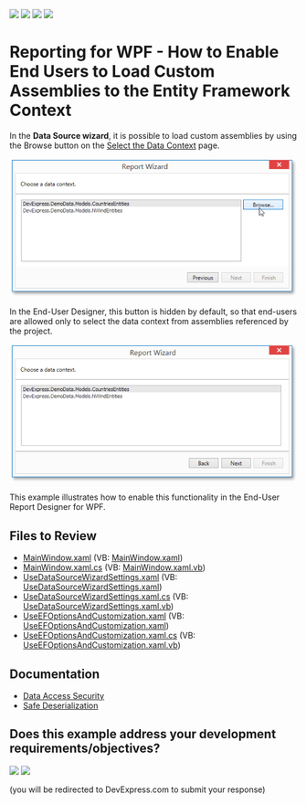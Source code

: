 <!-- default badges list -->
![](https://img.shields.io/endpoint?url=https://codecentral.devexpress.com/api/v1/VersionRange/128604500/24.2.1%2B)
[![](https://img.shields.io/badge/Open_in_DevExpress_Support_Center-FF7200?style=flat-square&logo=DevExpress&logoColor=white)](https://supportcenter.devexpress.com/ticket/details/T503673)
[![](https://img.shields.io/badge/📖_How_to_use_DevExpress_Examples-e9f6fc?style=flat-square)](https://docs.devexpress.com/GeneralInformation/403183)
[![](https://img.shields.io/badge/💬_Leave_Feedback-feecdd?style=flat-square)](#does-this-example-address-your-development-requirementsobjectives)
<!-- default badges end -->

# Reporting for WPF - How to Enable End Users to Load Custom Assemblies to the Entity Framework Context

In the **Data Source wizard**, it is possible to load custom assemblies by using the Browse button on the [Select the Data Context](https://docs.devexpress.com/XtraReports/114856/desktop-reporting/wpf-reporting/end-user-report-designer-for-wpf/gui/data-source-wizard/connect-to-an-entity-framework-data-source/select-the-data-context) page.

![Choose the Data Context Page](images/report-wizard.png)

In the End-User Designer, this button is hidden by default, so that end-users are allowed only to select the data context from assemblies referenced by the project.

![Choose the Data Context Page with the Browse Button](images/choose-data-context.png)

This example illustrates how to enable this functionality in the End-User Report Designer for WPF.

## Files to Review

* [MainWindow.xaml](./CS/MainWindow.xaml) (VB: [MainWindow.xaml](./VB/MainWindow.xaml))
* [MainWindow.xaml.cs](./CS/MainWindow.xaml.cs) (VB: [MainWindow.xaml.vb](./VB/MainWindow.xaml.vb))
* [UseDataSourceWizardSettings.xaml](./CS/UseDataSourceWizardSettings.xaml) (VB: [UseDataSourceWizardSettings.xaml](./VB/UseDataSourceWizardSettings.xaml))
* [UseDataSourceWizardSettings.xaml.cs](./CS/UseDataSourceWizardSettings.xaml.cs) (VB: [UseDataSourceWizardSettings.xaml.vb](./VB/UseDataSourceWizardSettings.xaml.vb))
* [UseEFOptionsAndCustomization.xaml](./CS/UseEFOptionsAndCustomization.xaml) (VB: [UseEFOptionsAndCustomization.xaml](./VB/UseEFOptionsAndCustomization.xaml))
* [UseEFOptionsAndCustomization.xaml.cs](./CS/UseEFOptionsAndCustomization.xaml.cs) (VB: [UseEFOptionsAndCustomization.xaml.vb](./VB/UseEFOptionsAndCustomization.xaml.vb))

## Documentation

* [Data Access Security](https://docs.devexpress.com/XtraReports/117318/desktop-reporting/common-features/security/wpf-reporting-application-security/data-access-security)
* [Safe Deserialization](https://docs.devexpress.com/GeneralInformation/404441/security/safe-deserialization)
<!-- feedback -->
## Does this example address your development requirements/objectives?

[<img src="https://www.devexpress.com/support/examples/i/yes-button.svg"/>](https://www.devexpress.com/support/examples/survey.xml?utm_source=github&utm_campaign=reporting-wpf-designer-load-custom-assembly&~~~was_helpful=yes) [<img src="https://www.devexpress.com/support/examples/i/no-button.svg"/>](https://www.devexpress.com/support/examples/survey.xml?utm_source=github&utm_campaign=reporting-wpf-designer-load-custom-assembly&~~~was_helpful=no)

(you will be redirected to DevExpress.com to submit your response)
<!-- feedback end -->
